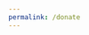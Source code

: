 ```yaml
---
permalink: /donate
---
```


<script>window.location.replace('https://www.paypal.com/donate/?cmd=_donations&business=S34UMJ23659VY&currency_code=BRL&source=url&Z3JncnB0=');</script>